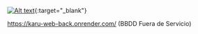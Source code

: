 [![Alt text](https://img.youtube.com/vi/IlsUgsk4XBw/0.jpg)](https://www.youtube.com/watch?v=IlsUgsk4XBw){:target="_blank"}

https://karu-web-back.onrender.com/ (BBDD Fuera de Servicio)
